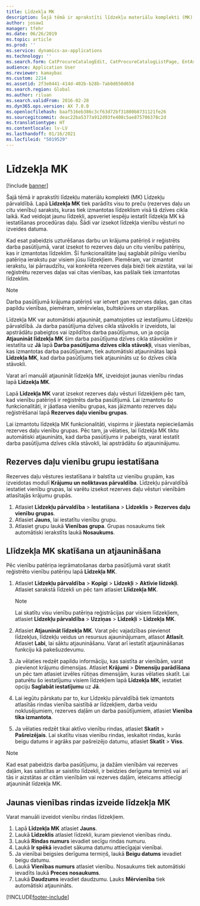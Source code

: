 ```yaml
---
title: Līdzekļa MK
description: Šajā tēmā ir aprakstīti līdzekļu materiālu komplekti (MK) Līdzekļu pārvaldībā.
author: josaw1
manager: tfehr
ms.date: 06/26/2019
ms.topic: article
ms.prod: ''
ms.service: dynamics-ax-applications
ms.technology: ''
ms.search.form: CatProcureCatalogEdit, CatProcureCatalogListPage, EntAssetStandardSparePartsItemGroup, EntAssetObjectBOM
audience: Application User
ms.reviewer: kamaybac
ms.custom: 2214
ms.assetid: 2f3e0441-414d-402b-b28b-7ab0d650d658
ms.search.region: Global
ms.author: riluan
ms.search.validFrom: 2016-02-28
ms.dyn365.ops.version: AX 7.0.0
ms.openlocfilehash: baaf516eb386c3cf63d72bf31800b8731121fe26
ms.sourcegitcommit: deac22ba5377a912d93fe408c5ae875706378c2d
ms.translationtype: HT
ms.contentlocale: lv-LV
ms.lasthandoff: 01/16/2021
ms.locfileid: "5019529"
---
```

# <a name="asset-boms"></a>Līdzekļa MK

[!include [banner](../../includes/banner.md)]

 

Šajā tēmā ir aprakstīti līdzekļu materiālu komplekti (MK) Līdzekļu pārvaldībā. Lapā **Līdzekļa MK** tiek parādīts visu to preču (rezerves daļu un citu vienību) saraksts, kuras tiek izmantotas līdzeklism visā tā dzīves cikla laikā. Kad veidojat jaunu līdzekli, apsveriet iespēju iestatīt līdzekļa MK kā iestatīšanas procedūras daļu. Šādi var izsekot līdzekļa vienību vēsturi no izveides datuma.

Kad esat pabeidzis uzturēšanas darbu un krājuma patēriņš ir reģistrēts darba pasūtījumā, varat izsekot to rezerves daļu un citu vienību patēriņu, kas ir izmantotas līdzeklim. Šī funkcionalitāte ļauj saglabāt pilnīgu vienību patēriņa ierakstu par visiem jūsu līdzekļiem. Piemēram, var izmantot ierakstu, lai pārraudzītu, vai konkrēta rezerves daļa bieži tiek aizstāta, vai lai reģistrētu rezerves daļas vai citas vienības, kas pašlaik tiek izmantotas līdzeklim.

> [!NOTE]
> Darba pasūtījumā krājuma patēriņš var ietvert gan rezerves daļas, gan citas papildu vienības, piemēram, smērvielas, bultskrūves un starplikas.

Līdzekļa MK var automātiski atjaunināt, pamatojoties uz iestatījumu Līdzekļu pārvaldībā. Ja darba pasūtījuma dzīves cikla stāvoklis ir izveidots, lai apstrādātu pabeigtos vai izpildītos darba pasūtījumus, un ja opcija **Atjaunināt līdzekļa MK** šim darba pasūtījuma dzīves cikla stāvoklim ir iestatīta uz **Jā** lapā **Darba pasūtījuma dzīves cikla stāvokļi**, visas vienības, kas izmantotas darba pasūtījumam, tiek automātiski atjauninātas lapā **Līdzekļa MK**, kad darba pasūtījums tiek atjaunināts uz šo dzīves cikla stāvokli. 


Varat arī manuāli atjaunināt līdzekļa MK, izveidojot jaunas vienību rindas lapā **Līdzekļa MK**.

Lapā **Līdzekļa MK** varat izsekot rezerves daļu vēsturi līdzekļiem pēc tam, kad vienību patēriņš ir reģistrēts darba pasūtījumā. Lai izmantotu šo funkcionalitāti, ir jāatlasa vienību grupas, kas jāizmanto rezerves daļu reģistrēšanai lapā **Rezerves daļu vienību grupas**.

Lai izmantotu līdzekļa MK funkcionalitāti, vispirms ir jāiestata nepieciešamās rezerves daļu vienību grupas. Pēc tam, ja vēlaties, lai līdzekļa MK tiktu automātiski atjaunināts, kad darba pasūtījums ir pabeigts, varat iestatīt darba pasūtījuma dzīves cikla stāvokli, lai apstrādātu šo atjauninājumu. 


## <a name="set-up-spare-parts-item-groups"></a>Rezerves daļu vienību grupu iestatīšana

Rezerves daļu vēstures iestatīšana ir balstīta uz vienību grupām, kas izveidotas modulī **Krājumu un noliktavas pārvaldība**. Līdzekļu pārvaldībā iestatiet vienību grupas, lai varētu izsekot rezerves daļu vēsturi vienībām atlasītajās krājumu grupās.

1. Atlasiet **Līdzekļu pārvaldība** \> **Iestatīšana** \> **Līdzeklis** \> **Rezerves daļu vienību grupas**.
2. Atlasiet **Jauns**, lai iestatītu vienību grupu.
3. Atlasiet grupu laukā **Vienības grupa**. Grupas nosaukums tiek automātiski ierakstīts laukā **Nosaukums**.

## <a name="view-and-update-asset-boms"></a>Llīdzekļa MK skatīšana un atjaunināšana

Pēc vienību patēriņa iegrāmatošanas darba pasūtījumā varat skatīt reģistrēto vienību patēriņu lapā **Līdzekļa MK**.

1. Atlasiet **Līdzekļu pārvaldība** \> **Kopīgi** \> **Līdzekļi** \> **Aktīvie līdzekļi**. Atlasiet sarakstā līdzekli un pēc tam atlasiet **Llīdzekļa MK**.

    > [!NOTE]
    > Lai skatītu visu vienību patēriņa reģistrācijas par visiem līdzekļiem, atlasiet **Līdzekļu pārvaldība** \> **Uzziņas** \> **Līdzekļi** \> **Līdzekļa MK**.

2. Atlasiet **Atjaunināt līdzekļa MK**. Varat pēc vajadzības pievienot līdzekļus, līdzekļu veidus un resursus ajauninājumam, atlasot **Atlasīt**. Atlasiet **Labi**, lai sāktu atjaunināšanu. Varat arī iestatīt atjaunināšanas funkciju kā pakešuzdevumu.
3. Ja vēlaties redzēt papildu informāciju, kas saistīta ar vienībām, varat pievienot krājumu dimensijas. Atlasiet **Krājumi** \> **Dimensiju parādīšana** un pēc tam atlasiet izvēles rūtiņas dimensijām, kuras vēlaties skatīt. Lai paturētu šo iestatījumu visiem līdzekļiem lapā **Līdzekļa MK**, iestatiet opciju **Saglabāt iestatījumu** uz **Jā**.
4. Lai iegūtu pārskatu par to, kur Līdzekļu pārvaldībā tiek izmantots atlasītās rindas vienība saistībā ar līdzekļiem, darba veidu noklusējumiem, rezerves daļām un darba pasūtījumiem, atlasiet **Vienība tika izmantota**. 
5. Ja vēlaties redzēt tikai aktīvo vienību rindas, atlasiet **Skatīt** \> **Pašreizējais**. Lai skatītu visas vienību rindas, ieskaitot rindas, kurās beigu datums ir agrāks par pašreizējo datumu, atlasiet **Skatīt** \> **Viss**.

> [!NOTE]
> Kad esat pabeidzis darba pasūtījumu, ja dažām vienībām vai rezerves daļām, kas saistītas ar saistīto līdzekli, ir beidzies derīguma termiņš vai arī tās ir aizstātas ar citām vienībām vai rezerves daļām, ieteicams attiecīgi atjaunināt līdzekļa MK.

## <a name="create-a-new-item-line-in-an-asset-bom"></a>Jaunas vienības rindas izveide līdzekļa MK

Varat manuāli izveidot vienību rindas līdzekļiem.

1. Lapā **Līdzekļa MK** atlasiet **Jauns**.
2. Laukā **Līdzeklis** atlasiet līdzekli, kuram pievienot vienības rindu.
3. Laukā **Rindas numurs** ievadiet secīgu rindas numuru.
4. Laukā **Ir spēkā** ievadiet sākuma datumu attiecīgajai vienībai.
5. Ja vienībai beigsies derīguma termiņš, laukā **Beigu datums** ievadiet beigu datumu.
6. Laukā **Vienības numurs** atlasiet vienību. Nosaukums tiek automātiski ievadīts laukā **Preces nosaukums**.
7. Laukā **Daudzums** ievadiet daudzumu. Lauks **Mērvienība** tiek automātiski atjaunināts.


[!INCLUDE[footer-include](../../../includes/footer-banner.md)]